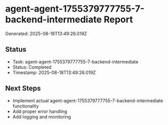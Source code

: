 # agent-agent-1755379777755-7-backend-intermediate Report

Generated: 2025-08-18T13:49:26.019Z

## Status
- Task: agent-agent-1755379777755-7-backend-intermediate
- Status: Completed
- Timestamp: 2025-08-18T13:49:26.019Z

## Next Steps
- Implement actual agent-agent-1755379777755-7-backend-intermediate functionality
- Add proper error handling
- Add logging and monitoring
